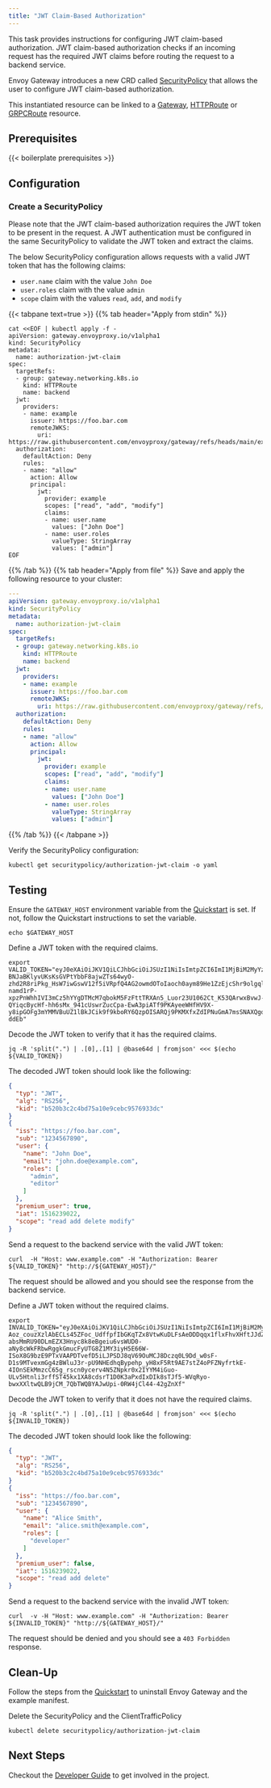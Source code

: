 ```yaml
---
title: "JWT Claim-Based Authorization"
---
```


This task provides instructions for configuring JWT claim-based authorization. JWT claim-based authorization checks if an incoming request has the required JWT claims before routing the request to a backend service.

Envoy Gateway introduces a new CRD called [SecurityPolicy][SecurityPolicy] that allows the user to configure JWT claim-based authorization.

This instantiated resource can be linked to a [Gateway][Gateway], [HTTPRoute][HTTPRoute] or [GRPCRoute][GRPCRoute] resource.

## Prerequisites

{{< boilerplate prerequisites >}}

## Configuration

### Create a SecurityPolicy

Please note that the JWT claim-based authorization requires the JWT token to be present in the request. A JWT authentication must be configured in the same SecurityPolicy to validate the JWT token and extract the claims.

The below SecurityPolicy configuration allows requests with a valid JWT token that has the following claims:
- `user.name` claim with the value `John Doe`
- `user.roles` claim with the value `admin`
- `scope` claim with the values `read`, `add`, and `modify`

{{< tabpane text=true >}}
{{% tab header="Apply from stdin" %}}

```shell
cat <<EOF | kubectl apply -f -
apiVersion: gateway.envoyproxy.io/v1alpha1
kind: SecurityPolicy
metadata:
  name: authorization-jwt-claim
spec:
  targetRefs:
  - group: gateway.networking.k8s.io
    kind: HTTPRoute
    name: backend
  jwt:
    providers:
    - name: example
      issuer: https://foo.bar.com
      remoteJWKS:
        uri: https://raw.githubusercontent.com/envoyproxy/gateway/refs/heads/main/examples/kubernetes/jwt/jwks.json
  authorization:
    defaultAction: Deny
    rules:
    - name: "allow"
      action: Allow
      principal:
        jwt:
          provider: example
          scopes: ["read", "add", "modify"]
          claims:
          - name: user.name
            values: ["John Doe"]
          - name: user.roles
            valueType: StringArray
            values: ["admin"]
EOF
```

{{% /tab %}}
{{% tab header="Apply from file" %}}
Save and apply the following resource to your cluster:

```yaml
---
apiVersion: gateway.envoyproxy.io/v1alpha1
kind: SecurityPolicy
metadata:
  name: authorization-jwt-claim
spec:
  targetRefs:
  - group: gateway.networking.k8s.io
    kind: HTTPRoute
    name: backend
  jwt:
    providers:
    - name: example
      issuer: https://foo.bar.com
      remoteJWKS:
        uri: https://raw.githubusercontent.com/envoyproxy/gateway/refs/heads/main/examples/kubernetes/jwt/jwks.json
  authorization:
    defaultAction: Deny
    rules:
    - name: "allow"
      action: Allow
      principal:
        jwt:
          provider: example
          scopes: ["read", "add", "modify"]
          claims:
          - name: user.name
            values: ["John Doe"]
          - name: user.roles
            valueType: StringArray
            values: ["admin"]
```

{{% /tab %}}
{{< /tabpane >}}

Verify the SecurityPolicy configuration:

```shell
kubectl get securitypolicy/authorization-jwt-claim -o yaml
```

## Testing

Ensure the `GATEWAY_HOST` environment variable from the [Quickstart](../../quickstart) is set. If not, follow the
Quickstart instructions to set the variable.

```shell
echo $GATEWAY_HOST
```

Define a JWT token with the required claims.

```shell
export VALID_TOKEN="eyJ0eXAiOiJKV1QiLCJhbGciOiJSUzI1NiIsImtpZCI6ImI1MjBiM2MyYzRiZDc1YTEwZTljZWJjOTU3NjkzM2RjIn0.eyJpc3MiOiJodHRwczovL2Zvby5iYXIuY29tIiwic3ViIjoiMTIzNDU2Nzg5MCIsInVzZXIiOnsibmFtZSI6IkpvaG4gRG9lIiwiZW1haWwiOiJqb2huLmRvZUBleGFtcGxlLmNvbSIsInJvbGVzIjpbImFkbWluIiwiZWRpdG9yIl19LCJwcmVtaXVtX3VzZXIiOnRydWUsImlhdCI6MTUxNjIzOTAyMiwic2NvcGUiOiJyZWFkIGFkZCBkZWxldGUgbW9kaWZ5In0.P36iAlmiRCC79OiB3vstF5Q_9OqUYAMGF3a3H492GlojbV6DcuOz8YIEYGsRSWc-BNJaBKlyvUKsKsGVPtYbbF8ajwZTs64wyO-zhd2R8riPkg_HsW7iwGswV12f5iVRpfQ4AG2owmdOToIaoch0aym89He1ZzEjcShr9olgqlAbbmhnk-namd1rP-xpzPnWhhIVI3mCz5hYYgDTMcM7qbokM5FzFttTRXAn5_Luor23U1062Ct_K53QArwxBvwJ-QYiqcBycHf-hh6sMx_941cUswrZucCpa-EwA3piATf9PKAyeeWHfHV9X-y8ipGOFg3mYMMVBuUZ1lBkJCik9f9kboRY6QzpOISARQj9PKMXfxZdIPNuGmA7msSNAXQgqkvbx04jMwb9U7eCEdGZztH4C8LhlRjgj0ZdD7eNbRjeH2F6zrWyMUpGWaWyq6rMuP98W2DWM5ZflK6qvT1c7FuFsWPvWLkgxQwTWQKrHdKwdbsu32Sj8VtUBJ0-ddEb"
```

Decode the JWT token to verify that it has the required claims.

```shell
jq -R 'split(".") | .[0],.[1] | @base64d | fromjson' <<< $(echo ${VALID_TOKEN})
```

The decoded JWT token should look like the following:
```json
{
  "typ": "JWT",
  "alg": "RS256",
  "kid": "b520b3c2c4bd75a10e9cebc9576933dc"
}
{
  "iss": "https://foo.bar.com",
  "sub": "1234567890",
  "user": {
    "name": "John Doe",
    "email": "john.doe@example.com",
    "roles": [
      "admin",
      "editor"
    ]
  },
  "premium_user": true,
  "iat": 1516239022,
  "scope": "read add delete modify"
}
```

Send a request to the backend service with the valid JWT token:

```shell
curl  -H "Host: www.example.com" -H "Authorization: Bearer ${VALID_TOKEN}" "http://${GATEWAY_HOST}/"
```

The request should be allowed and you should see the response from the backend service.

Define a JWT token without the required claims.

```shell
export INVALID_TOKEN="eyJ0eXAiOiJKV1QiLCJhbGciOiJSUzI1NiIsImtpZCI6ImI1MjBiM2MyYzRiZDc1YTEwZTljZWJjOTU3NjkzM2RjIn0.eyJpc3MiOiJodHRwczovL2Zvby5iYXIuY29tIiwic3ViIjoiMTIzNDU2Nzg5MCIsInVzZXIiOnsibmFtZSI6IkFsaWNlIFNtaXRoIiwiZW1haWwiOiJhbGljZS5zbWl0aEBleGFtcGxlLmNvbSIsInJvbGVzIjpbImRldmVsb3BlciJdfSwicHJlbWl1bV91c2VyIjpmYWxzZSwiaWF0IjoxNTE2MjM5MDIyLCJzY29wZSI6InJlYWQgYWRkIGRlbGV0ZSJ9.Da547nNXzuQXm5E7LuLAiyFswXsW4RDhuitD_rpadtR7PTwzzOsJoqrVWJ_u1jJDaOTWIpLF4gwxDoY-Aoz_couzXzlAbECLs45ZFoc_UdffpfIbGKqTZx8VtwKuDLFsAeDDDqqx1flxFhvXHftJJdZYr1FgFz9u-absMmRU90DLmEZX3Hnyc8k8eBgeiu6vsWUD0-aNy8cWkFRbwRggkGmucFyUTG8Z1MY3iyH5E66W-ISoX8G9bzE9PTxVAAPDTvefD5iLJPSDJ8qV69OuMCJ8Dczq0L9Dd_w0sF-D1s9MTvexmGg4zBWluJ3r-pU9NHEdhqBypehp_yH8xF5Rt9AE7stZ4oPFZNyfrtkE-4IOnSEkMmzcC65g_rscn0ycerv4N5ZNpkr0x2IYYM4iGuo-ULv5Htnli3rffST45kx1XA8cdsrT1D0K3aPxdIxDIk8sTJf5-WVqRyo-bwxXXltwQLB9jCM_7QbTWQBYAJwUpi-0RW4jCl44-42gZnXf"
```

Decode the JWT token to verify that it does not have the required claims.

```shell
jq -R 'split(".") | .[0],.[1] | @base64d | fromjson' <<< $(echo ${INVALID_TOKEN})
```

The decoded JWT token should look like the following:
```json
{
  "typ": "JWT",
  "alg": "RS256",
  "kid": "b520b3c2c4bd75a10e9cebc9576933dc"
}
{
  "iss": "https://foo.bar.com",
  "sub": "1234567890",
  "user": {
    "name": "Alice Smith",
    "email": "alice.smith@example.com",
    "roles": [
      "developer"
    ]
  },
  "premium_user": false,
  "iat": 1516239022,
  "scope": "read add delete"
}
```

Send a request to the backend service with the invalid JWT token:

```shell
curl  -v -H "Host: www.example.com" -H "Authorization: Bearer ${INVALID_TOKEN}" "http://${GATEWAY_HOST}/"
```

The request should be denied and you should see a `403 Forbidden` response.

## Clean-Up

Follow the steps from the [Quickstart](../../quickstart) to uninstall Envoy Gateway and the example manifest.

Delete the SecurityPolicy and the ClientTrafficPolicy

```shell
kubectl delete securitypolicy/authorization-jwt-claim
```

## Next Steps

Checkout the [Developer Guide](../../../contributions/develop) to get involved in the project.

[SecurityPolicy]: ../../../contributions/design/security-policy
[Gateway]: https://gateway-api.sigs.k8s.io/api-types/gateway
[HTTPRoute]: https://gateway-api.sigs.k8s.io/api-types/httproute
[GRPCRoute]: https://gateway-api.sigs.k8s.io/api-types/grpcroute
